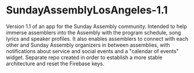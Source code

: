 # SundayAssemblyLosAngeles-1.1
Version 1.1 of an app for the Sunday Assembly community. Intended to help immerse assemblers into the Assembly with the program schedule, song lyrics and speaker profiles. It also enables assemblers to connect with each other and Sunday Assembly organizers in between assemblies, with notifications about service and social events and a "calendar of events" widget. Separate repo created in order to establish a more stable architecture and reset the Firebase keys.
